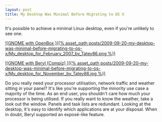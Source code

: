 ```yaml
---
layout: post
title: My Desktop Was Minimal Before Migrating to OS X
---
```


It's possible to achieve a minimal Linux desktop, even if you're unlikely to see one.

[![GNOME with OpenBox ]({% asset_path posts/2009-09-20-my-desktop-was-minimal-before-migrating-to-os-x/My_desktop_for_February_2007_by_Tatey86.png %})](http://tatey86.deviantart.com/art/My-desktop-for-February-2007-48042475)

[![GNOME with Beryl (Compiz) ]({% asset_path posts/2009-09-20-my-desktop-was-minimal-before-migrating-to-os-x/My_desktop_for_November_by_Tatey86.jpg %})](http://tatey86.deviantart.com/art/My-desktop-for-November-45348999)

Do you really need your processor utilisation, network traffic and weather sitting in your panel? It's like you're supporting the minority use case a majority of the time. As an end user, you shouldn't care how much your processor is being utilised. If you really want to know the weather, take a look out the window. Panels and task lists are redundant. Looking at the desktop, it's easy to identify which applications are at your disposal. When in doubt, Beryl supported an expos&eacute;-like feature.

